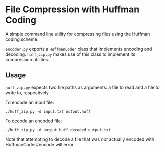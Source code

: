 # File Compression with Huffman Coding

A simple command line utility for compressing files using the Huffman coding scheme.

`encoder.py` exports a `HuffmanCoder` class that implements encoding and decoding.
`huff_zip.py` makes use of this class to implement its compression utilities.

## Usage

`huff_zip.py` expects two file paths as arguments: a file to read and a file to write to, respectively.

To encode an input file:

```
./huff_zip.py -d input.txt output.huff
```

To decode an encoded file:

```
./huff_zip.py -d output.huff decoded_output.txt
```

Note that attempting to decode a file that was _not_ actually encoded with HuffmanCoder#encode
will error
